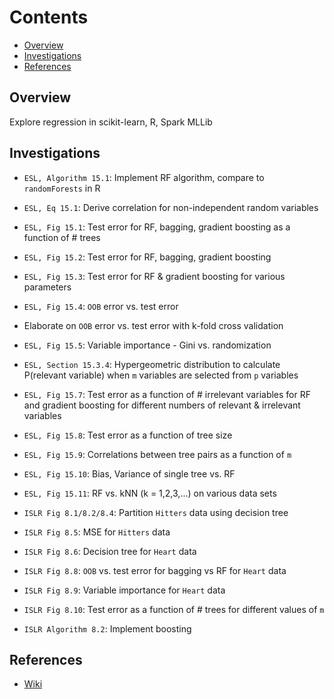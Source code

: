 # Contents
* [Overview](#overview)
* [Investigations](#investigations)
* [References](#references)

## Overview
Explore regression in scikit-learn, R, Spark MLLib

## Investigations
* `ESL, Algorithm 15.1`: Implement RF algorithm, compare to `randomForests` in R
* `ESL, Eq 15.1`: Derive correlation for non-independent random variables
* `ESL, Fig 15.1`: Test error for RF, bagging, gradient boosting as a function of # trees
* `ESL, Fig 15.2`: Test error for RF, bagging, gradient boosting
* `ESL, Fig 15.3`: Test error for RF & gradient boosting for various parameters
* `ESL, Fig 15.4`: `OOB` error vs. test error
* Elaborate on `OOB` error vs. test error with k-fold cross validation
* `ESL, Fig 15.5`: Variable importance - Gini vs. randomization
* `ESL, Section 15.3.4`: Hypergeometric distribution to calculate P(relevant variable) when `m` variables are selected from `p` variables
* `ESL, Fig 15.7`: Test error as a function of # irrelevant variables for RF and gradient boosting for different numbers of relevant & irrelevant variables
* `ESL, Fig 15.8`: Test error as a function of tree size
* `ESL, Fig 15.9`: Correlations between tree pairs as a function of `m`
* `ESL, Fig 15.10`: Bias, Variance of single tree vs. RF
* `ESL, Fig 15.11`: RF vs. kNN (k = 1,2,3,...) on various data sets

* `ISLR Fig 8.1/8.2/8.4`: Partition `Hitters` data using decision tree
* `ISLR Fig 8.5`: MSE for `Hitters` data
* `ISLR Fig 8.6`: Decision tree for `Heart` data
* `ISLR Fig 8.8`: `OOB` vs. test error for bagging vs RF for `Heart` data
* `ISLR Fig 8.9`: Variable importance for `Heart` data
* `ISLR Fig 8.10`: Test error as a function of # trees for different values of `m`
* `ISLR Algorithm 8.2`: Implement boosting

## References
* [Wiki](https://github.com/niranjv/ml-notes/wiki/Tree-based-Methods)
